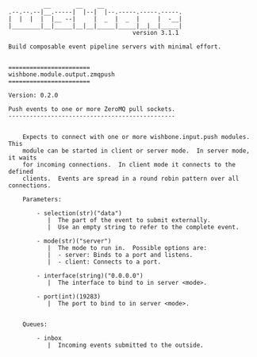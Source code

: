               __       __    __
    .--.--.--|__.-----|  |--|  |--.-----.-----.-----.
    |  |  |  |  |__ --|     |  _  |  _  |     |  -__|
    |________|__|_____|__|__|_____|_____|__|__|_____|
                                       version 3.1.1

    Build composable event pipeline servers with minimal effort.


    =======================
    wishbone.module.output.zmqpush
    =======================

    Version: 0.2.0

    Push events to one or more ZeroMQ pull sockets.
    -----------------------------------------------


        Expects to connect with one or more wishbone.input.push modules.  This
        module can be started in client or server mode.  In server mode, it waits
        for incoming connections.  In client mode it connects to the defined
        clients.  Events are spread in a round robin pattern over all connections.

        Parameters:

            - selection(str)("data")
               |  The part of the event to submit externally.
               |  Use an empty string to refer to the complete event.

            - mode(str)("server")
               |  The mode to run in.  Possible options are:
               |  - server: Binds to a port and listens.
               |  - client: Connects to a port.

            - interface(string)("0.0.0.0")
               |  The interface to bind to in server <mode>.

            - port(int)(19283)
               |  The port to bind to in server <mode>.


        Queues:

            - inbox
               |  Incoming events submitted to the outside.


